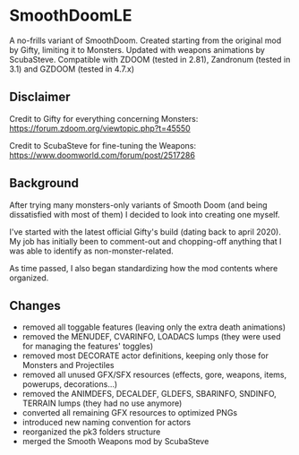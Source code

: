 # SmoothDoomLE
A no-frills variant of SmoothDoom.
Created starting from the original mod by Gifty, limiting it to Monsters.
Updated with weapons animations by ScubaSteve.
Compatible with ZDOOM (tested in 2.81), Zandronum (tested in 3.1) and GZDOOM (tested in 4.7.x)

## Disclaimer
Credit to Gifty for everything concerning Monsters:
https://forum.zdoom.org/viewtopic.php?t=45550

Credit to ScubaSteve for fine-tuning the Weapons:
https://www.doomworld.com/forum/post/2517286


## Background
After trying many monsters-only variants of Smooth Doom (and being dissatisfied with most of them) I decided to look into creating one myself.

I've started with the latest official Gifty's build (dating back to april 2020). My job has initially been to comment-out and chopping-off anything that I was able to identify as non-monster-related.

As time passed, I also began standardizing how the mod contents where organized.


## Changes
- removed all toggable features (leaving only the extra death animations)
- removed the MENUDEF, CVARINFO, LOADACS lumps (they were used for managing the features' toggles)
- removed most DECORATE actor definitions, keeping only those for Monsters and Projectiles
- removed all unused GFX/SFX resources (effects, gore, weapons, items, powerups, decorations...)
- removed the ANIMDEFS, DECALDEF, GLDEFS, SBARINFO, SNDINFO, TERRAIN lumps (they had no use anymore)
- converted all remaining GFX resources to optimized PNGs
- introduced new naming convention for actors
- reorganized the pk3 folders structure
- merged the Smooth Weapons mod by ScubaSteve

